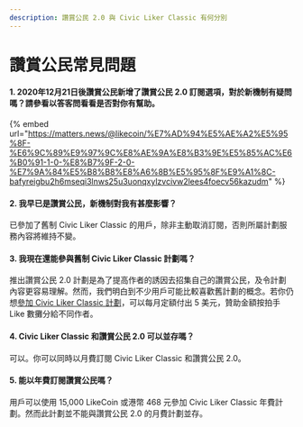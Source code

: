 ```yaml
---
description: 讚賞公民 2.0 與 Civic Liker Classic 有何分別
---
```


# 讚賞公民常見問題

#### 1. 2020年12月21日後讚賞公民新增了讚賞公民 2.0 訂閱選項，對於新機制有疑問嗎？請參看以答客問看看是否對你有幫助。

{% embed url="https://matters.news/@likecoin/%E7%AD%94%E5%AE%A2%E5%95%8F-%E6%9C%89%E9%97%9C%E8%AE%9A%E8%B3%9E%E5%85%AC%E6%B0%91-1-0-%E8%B7%9F-2-0-%E7%9A%84%E5%B8%B8%E8%A6%8B%E5%95%8F%E9%A1%8C-bafyreigbu2h6mseqi3lnws25u3uonqxylzvcivw2lees4foecv56kazudm" %}

#### 2. 我早已是讚賞公民，新機制對我有甚麼影響？

已參加了舊制 Civic Liker Classic 的用戶，除非主動取消訂閱，否則所屬計劃服務內容將維持不變。

#### 3.  我現在還能參與舊制  Civic Liker Classic 計劃嗎？

推出讚賞公民 2.0 計劃是為了提高作者的誘因去招集自己的讚賞公民，及令計劃內容更容易理解。然而，我們明白到不少用戶可能比較喜歡舊計劃的概念。若你仍想[參加 Civic Liker Classic 計劃](be-a-civic-liker.md#civic-liker-classic)，可以每月定額付出 5 美元，贊助金額按拍手 Like 數攤分給不同作者。

#### 4. Civic Liker Classic 和讚賞公民 2.0 可以並存嗎？

可以。你可以同時以月費訂閱 Civic Liker Classic 和讚賞公民 2.0。

#### 5. 能以年費訂閱讚賞公民嗎？

用戶可以使用 15,000 LikeCoin 或港幣 468 元參加 Civic Liker Classic 年費計劃。然而此計劃並不能與讚賞公民 2.0 的月費計劃並存。



